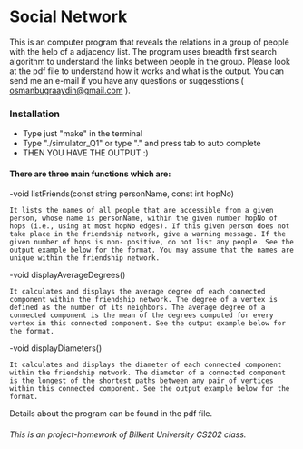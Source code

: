 # Social Network

This is an computer program that reveals the relations in a group of people with the help of a adjacency list. The program uses breadth first search algorithm to understand the links between people in the group. Please look at the pdf file to understand how it works and what is the output. You can send me an e-mail if you have any questions or suggesstions ( osmanbugraaydin@gmail.com ).

### Installation

- Type just "make" in the terminal
- Type "./simulator_Q1" or type "." and press tab to auto complete
- THEN YOU HAVE THE OUTPUT :)


#### There are three main functions which are:

-void listFriends(const string personName, const int hopNo)

    It lists the names of all people that are accessible from a given person, whose name is personName, within the given number hopNo of hops (i.e., using at most hopNo edges). If this given person does not take place in the friendship network, give a warning message. If the given number of hops is non- positive, do not list any people. See the output example below for the format. You may assume that the names are unique within the friendship network.
    
-void displayAverageDegrees()

    It calculates and displays the average degree of each connected component within the friendship network. The degree of a vertex is defined as the number of its neighbors. The average degree of a connected component is the mean of the degrees computed for every vertex in this connected component. See the output example below for the format.

-void displayDiameters()

    It calculates and displays the diameter of each connected component within the friendship network. The diameter of a connected component is the longest of the shortest paths between any pair of vertices within this connected component. See the output example below for the format.
    
Details about the program can be found in the pdf file.

###### This is an project-homework of Bilkent University CS202 class.
